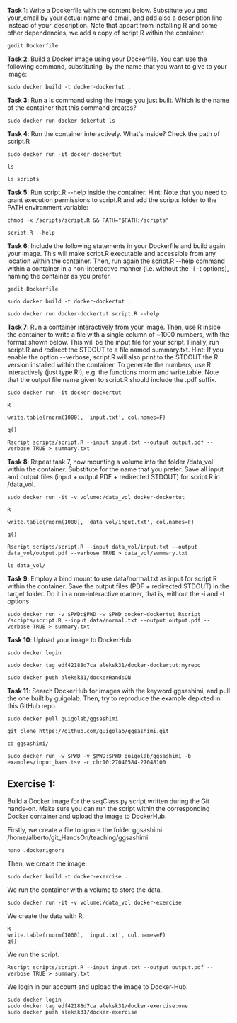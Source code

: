 **Task 1**: Write a Dockerfile with the content below. Substitute you and your_email by your actual name and email, and add also a description line instead of your_description. Note that appart from installing R and some other dependencies, we add a copy of script.R within the container.

```
gedit Dockerfile
```

**Task 2**: Build a Docker image using your Dockerfile. You can use the following command, substituting <image> by the name that you want to give to your image:

```
sudo docker build -t docker-dockertut .
```

**Task 3**: Run a ls command using the image you just built. Which is the name of the container that this command creates?

```
sudo docker run docker-dokertut ls
```

**Task 4**: Run the container interactively. What's inside? Check the path of script.R

```
sudo docker run -it docker-dockertut

ls

ls scripts

```

**Task 5**: Run script.R --help inside the container. Hint: Note that you need to grant execution permissions to script.R and add the scripts folder to the PATH environment variable:

```
chmod +x /scripts/script.R && PATH="$PATH:/scripts"

script.R --help
```

**Task 6**: Include the following statements in your Dockerfile and build again your image. This will make script.R executable and accessible from any location within the container. Then, run again the script.R --help command within a container in a non-interactive manner (i.e. without the -i -t options), naming the container as you prefer.

```
gedit Dockerfile

sudo docker build -t docker-dockertut .

sudo docker run docker-dockertut script.R --help

```

**Task 7**: Run a container interactively from your image. Then, use R inside the container to write a file with a single column of ~1000 numbers, with the format shown below. This will be the input file for your script. Finally, run script.R and redirect the STDOUT to a file named summary.txt. Hint: If you enable the option --verbose, script.R will also print to the STDOUT the R version installed within the container. To generate the numbers, use R interactively (just type R!), e.g. the functions rnorm and write.table. Note that the output file name given to script.R should include the .pdf suffix.

```
sudo docker run -it docker-dockertut

R

write.table(rnorm(1000), 'input.txt', col.names=F)

q()

Rscript scripts/script.R --input input.txt --output output.pdf --verbose TRUE > summary.txt
```

**Task 8**: Repeat task 7, now mounting a volume into the folder /data_vol within the container. Substitute for the name that you prefer. Save all input and output files (input + output PDF + redirected STDOUT) for script.R in /data_vol.

```
sudo docker run -it -v volume:/data_vol docker-dockertut

R

write.table(rnorm(1000), 'data_vol/input.txt', col.names=F)

q()

Rscript scripts/script.R --input data_vol/input.txt --output data_vol/output.pdf --verbose TRUE > data_vol/summary.txt

ls data_vol/
```

**Task 9**: Employ a bind mount to use data/normal.txt as input for script.R within the container. Save the output files (PDF + redirected STDOUT) in the target folder. Do it in a non-interactive manner, that is, without the -i and -t options.

```
sudo docker run -v $PWD:$PWD -w $PWD docker-dockertut Rscript /scripts/script.R --input data/normal.txt --output output.pdf --verbose TRUE > summary.txt
```

**Task 10**: Upload your image to DockerHub.

```
sudo docker login

sudo docker tag edf42188d7ca aleksk31/docker-dockertut:myrepo

sudo docker push aleksk31/dockerHandsON
```

**Task 11**: Search DockerHub for images with the keyword ggsashimi, and pull the one built by guigolab. Then, try to reproduce the example depicted in this GitHub repo.

```
sudo docker pull guigolab/ggsashimi

git clone https://github.com/guigolab/ggsashimi.git

cd ggsashimi/

sudo docker run -w $PWD -v $PWD:$PWD guigolab/ggsashimi -b examples/input_bams.tsv -c chr10:27040584-27048100
```


## Exercise 1:

Build a Docker image for the seqClass.py script written during the Git hands-on. Make sure you can run the script within the corresponding Docker container and upload the image to DockerHub.

Firstly, we create a file to ignore the folder ggsashimi: /home/alberto/git_HandsOn/teaching/ggsashimi
```
nano .dockerignore
```

Then, we create the image.
```
sudo docker build -t docker-exercise .
```

We run the container with a volume to store the data.
```
sudo docker run -it -v volume:/data_vol docker-exercise
```

We create the data with R.
```
R
write.table(rnorm(1000), 'input.txt', col.names=F)
q()
```

We run the script.
```
Rscript scripts/script.R --input input.txt --output output.pdf --verbose TRUE > summary.txt
```

We login in our account and upload the image to Docker-Hub.
```
sudo docker login
sudo docker tag edf42188d7ca aleksk31/docker-exercise:one
sudo docker push aleksk31/docker-exercise

